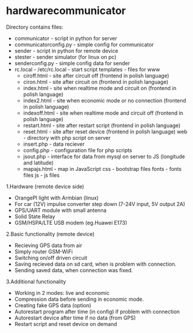 # hardwarecommunicator

Directory contains files:
  - communicator             - script in python for server
  - communicatorconfig.py    - simple config for communicator
  - sender                   - script in python for remote device
  - stester                  - sender simulator (for linux on pc)
  - senderconfig.py          - simple config data for sender
  - rc.local                 - /etc/rc.local - start script
  templates - files for www
    - ciroff.html     - site after circuit off (frontend in polish language)
    - ciron.html      - site after circuit on (frontend in polish language)
    - index.html      - site when realtime mode and circuit on (frontend in polish language)
    - index2.html     - site when economic mode or no connection (frontend in polish language)
    - indexoff.html   - site when realtime mode and circuit off (frontend in polish language)
    - restart.html    - site after restart script (frontend in polish language)
    - reset.html      - site after reset device (frontend in polish language)
  web - directory with php script on server
    - insert.php      - data reciever
    - config.php      - configuration file for php scripts
    - jsout.php       - interface for data from mysql on server to JS (longitude and latitude)
    - mapajs.html     - map in JavaScript
    css     - bootstrap files
    fonts   - fonts files
    js      - js files

1.Hardware (remote device side)
- OrangePI light with Armbian (linux)
- For car (12V) impulse converter step down (7-24V input, 5V output 2A)
- GPS/UART module with small antenna
- Solid State Relay
- GSM/HSPA/LTE USB modem (eg.Huawei E173)

2.Basic functionality (remote device)
- Recieving GPS data from air
- Simply router GSM-WiFi
- Switching on/off driven circuit
- Saving recieved data on sd card, when is problem with connection.
- Sending saved data, when connection was fixed.

3.Additional functionality
- Working in 2 modes: live and economic
- Compression data before sending in economic mode.
- Creating fake GPS data (option)
- Autorestart program after time (in config) if problem with connection
- Autorestart device after time if no data (from GPS)
- Restart script and reset device on demand
